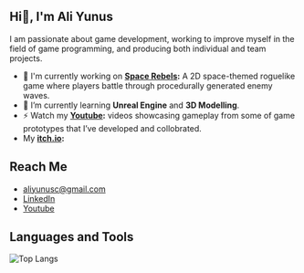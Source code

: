 ## Hi👋, I'm Ali Yunus
I am passionate about game development, working to improve myself in the field of game programming, and producing both individual and team projects.
<!--
**aliyunuscan/AliYunusCAN** is a ✨ _special_ ✨ repository because its `README.md` (this file) appears on your GitHub profile.

Here are some ideas to get you started:

- 🔭 I’m currently working on ...
- 🌱 I’m currently learning ...
- 👯 I’m looking to collaborate on ...
- 🤔 I’m looking for help with ...
- 💬 Ask me about ...
- 📫 How to reach me: ...
- 😄 Pronouns: ...
- ⚡ Fun fact: ...
-->

- 🔭 I'm currently working on **[Space Rebels](https://github.com/aliyunuscan/SpaceRebels):** A 2D space-themed roguelike game where players battle through procedurally generated enemy waves.
- 🌱 I’m currently learning **Unreal Engine** and **3D Modelling**.
- ⚡ Watch my **[Youtube](https://www.youtube.com/@carb0nn):** videos showcasing gameplay from some of game prototypes that I’ve developed and collobrated.
- My **[itch.io](https://carb0nn.itch.io/):**

## Reach Me
- aliyunusc@gmail.com
- [LinkedIn](https://www.linkedin.com/in/ali-yunus-can-2b45aa229/)
- [Youtube](https://www.youtube.com/@carb0nn)

## Languages and Tools

![Top Langs](https://github-readme-stats.vercel.app/api/top-langs/?username=aliyunuscan&layout=compact)
